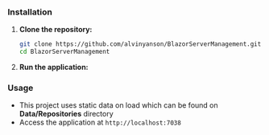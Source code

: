 ### Installation
1. **Clone the repository:**
    ```bash
    git clone https://github.com/alvinyanson/BlazorServerManagement.git
    cd BlazorServerManagement
    ```

2. **Run the application:**

### Usage
- This project uses static data on load which can be found on **Data/Repositories** directory
- Access the application at `http://localhost:7038`
